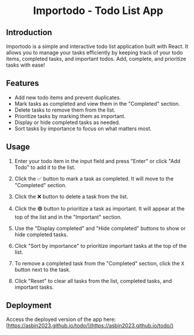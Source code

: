 <h1 align="center">Importodo - Todo List App</h1>


## Introduction

Importodo is a simple and interactive todo list application built with React. It allows you to manage your tasks efficiently by keeping track of your todo items, completed tasks, and important todos. Add, complete, and prioritize tasks with ease!

## Features

- Add new todo items and prevent duplicates.
- Mark tasks as completed and view them in the "Completed" section.
- Delete tasks to remove them from the list.
- Prioritize tasks by marking them as important.
- Display or hide completed tasks as needed.
- Sort tasks by importance to focus on what matters most.

## Usage

1. Enter your todo item in the input field and press "Enter" or click "Add Todo" to add it to the list.

2. Click the <kbd>✅</kbd> button to mark a task as completed. It will move to the "Completed" section.

3. Click the <kbd>❌</kbd> button to delete a task from the list.

4. Click the <kbd>🟣</kbd> button to prioritize a task as important. It will appear at the top of the list and in the "Important" section.

5. Use the "Display completed" and "Hide completed" buttons to show or hide completed tasks.

6. Click "Sort by importance" to prioritize important tasks at the top of the list.

7. To remove a completed task from the "Completed" section, click the <kbd>X</kbd> button next to the task.

8. Click "Reset" to clear all tasks from the list, completed tasks, and important tasks.

## Deployment

Access the deployed version of the app here: [https://asbin2023.github.io/todo/](https://asbin2023.github.io/todo/)





